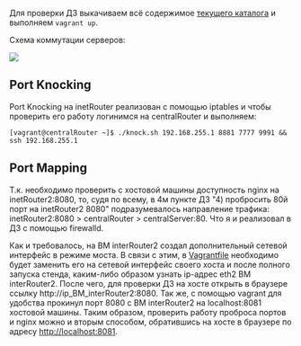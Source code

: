 Для проверки ДЗ выкачиваем всё содержимое [текущего каталога](https://github.com/timlok/otus-linux/tree/master/homework/21_iptables) и выполняем ```vagrant up```.

Схема коммутации серверов:

![](https://github.com/timlok/otus-linux/blob/master/homework/21_iptables/scheme/scheme.png)

## Port Knocking

Port Knocking на inetRouter реализован с помощью iptables и чтобы проверить его работу логинимся на centralRouter и выполняем:

```
[vagrant@centralRouter ~]$ ./knock.sh 192.168.255.1 8881 7777 9991 && ssh 192.168.255.1
```



## Port Mapping

Т.к. необходимо проверить с хостовой машины доступность nginx на inetRouter2:8080, то, судя по всему, в 4м пункте ДЗ "4) пробросить 80й порт на inetRouter2 8080" подразумевалось направление трафика: inetRouter2:8080 > centralRouter > centralServer:80. Что я и реализовал в ДЗ с помощью firewalld.

Как и требовалось, на ВМ interRouter2 создал дополнительный сетевой интерфейс в режиме моста. В связи с этим, в [Vagrantfile](https://github.com/timlok/otus-linux/blob/master/homework/21_iptables/Vagrantfile) необходимо будет заменить его на сетевой интерфейс своего хоста и после полного запуска стенда, каким-либо образом узнать ip-адрес eth2 ВМ interRouter2. После чего, для проверки ДЗ на хосте открыть в браузере ссылку http://ip_ВМ_interRouter2:8080.
Так же, с помощью vagrant для удобства прокинул порт 8080 с ВМ interRouter2 на localhost:8081 хостовой машины. Таким образом, проверить работу проброса портов и nginx можно и вторым способом, обратившись на хосте в браузере по адресу [http://localhost:8081](http://localhost:8081).

